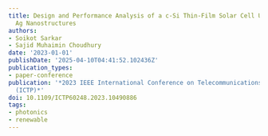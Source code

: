 ```yaml
---
title: Design and Performance Analysis of a c-Si Thin-Film Solar Cell Using Plasmonic
  Ag Nanostructures
authors:
- Soikot Sarkar
- Sajid Muhaimin Choudhury
date: '2023-01-01'
publishDate: '2025-04-10T04:41:52.102436Z'
publication_types:
- paper-conference
publication: '*2023 IEEE International Conference on Telecommunications and Photonics
  (ICTP)*'
doi: 10.1109/ICTP60248.2023.10490886
tags:
- photonics
- renewable
---
```

